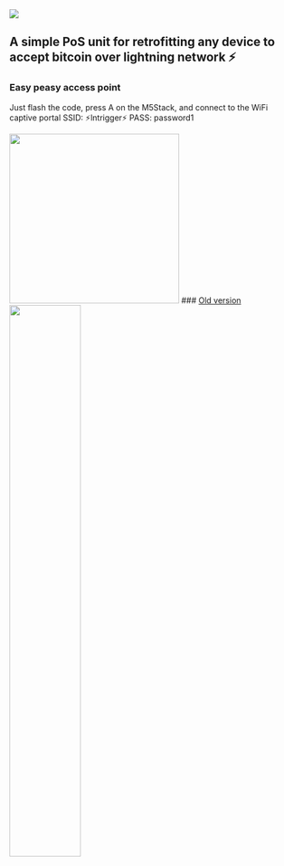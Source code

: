 
<img align="center" src="https://i.imgur.com/wVll1tP.png">

## A simple PoS unit for retrofitting any device to accept bitcoin over lightning network ⚡

### Easy peasy access point

Just flash the code, press A on the M5Stack, and connect to the WiFi captive portal SSID: ⚡lntrigger⚡ PASS: password1

<img width="300" src="https://i.imgur.com/Er9TGmY.png">
### <a align="center" href="https://github.com/arcbtc/M5Stack121">Old version</a>
<img src="https://i.imgur.com/I8T5QVe.gif" width="50%">

